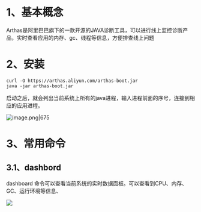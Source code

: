 # 1、基本概念
Arthas是阿里巴巴旗下的一款开源的JAVA诊断工具，可以进行线上监控诊断产品，实时查看应用的内存、gc、线程等信息，方便排查线上问题


# 2、安装

```shell
curl -O https://arthas.aliyun.com/arthas-boot.jar
java -jar arthas-boot.jar
```

启动之后，就会列出当前系统上所有的java进程，输入进程前面的序号，连接到相应的应用进程。

![image.png|675](https://yancey-note-img.oss-cn-beijing.aliyuncs.com/202403271031144.png)

# 3、常用命令

## 3.1、dashbord

dashboard 命令可以查看当前系统的实时数据面板。可以查看到CPU、内存、GC、运行环境等信息、

![](https://yancey-note-img.oss-cn-beijing.aliyuncs.com/202403271123268.png)